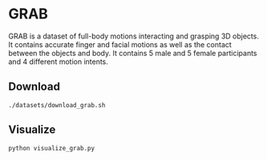 # GRAB

GRAB is a dataset of full-body motions interacting and grasping 3D objects. It contains accurate finger and facial motions as well as the contact between the objects and body. It contains 5 male and 5 female participants and 4 different motion intents.

## Download

`./datasets/download_grab.sh`

## Visualize

`python visualize_grab.py`
